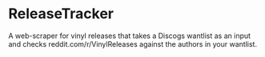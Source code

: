 # ReleaseTracker
A web-scraper for vinyl releases that takes a Discogs wantlist as an input and checks reddit.com/r/VinylReleases against the authors in your wantlist.
